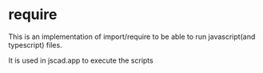 # require
This is an implementation of import/require to be able to run javascript(and typescript) files.

It is used in jscad.app to execute the scripts

# 